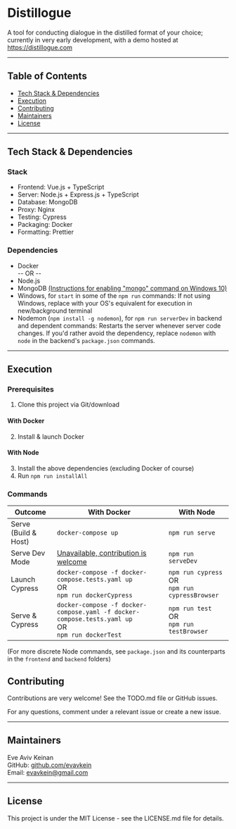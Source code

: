 # Distillogue

A tool for conducting dialogue in the distilled format of your choice; currently in very early development, with a demo hosted at https://distillogue.com

---

## Table of Contents

- [Tech Stack & Dependencies](#tech-stack--dependencies)
- [Execution](#execution)
- [Contributing](#contributing)
- [Maintainers](#maintainers)
- [License](#license)

---

## Tech Stack & Dependencies

### Stack

- Frontend: Vue.js + TypeScript
- Server: Node.js + Express.js + TypeScript
- Database: MongoDB
- Proxy: Nginx
- Testing: Cypress
- Packaging: Docker
- Formatting: Prettier

### Dependencies

- Docker  
  -- OR --
- Node.js
- MongoDB [(Instructions for enabling "mongo" command on Windows 10)](https://stackoverflow.com/a/41507803)
- Windows, for `start` in some of the `npm run` commands: If not using Windows, replace with your OS's equivalent for execution in new/background terminal
- Nodemon (`npm install -g nodemon`), for `npm run serverDev` in backend and dependent commands: Restarts the server whenever server code changes. If you'd rather avoid the dependency, replace `nodemon` with `node` in the backend's `package.json` commands.

---

## Execution

### Prerequisites

1. Clone this project via Git/download

#### With Docker

2. Install & launch Docker

#### With Node

3. Install the above dependencies (excluding Docker of course)
4. Run `npm run installAll`

### Commands

| Outcome              | With Docker                                                                                               | With Node                                               |
| -------------------- | --------------------------------------------------------------------------------------------------------- | ------------------------------------------------------- |
| Serve (Build & Host) | `docker-compose up`                                                                                       | `npm run serve`                                         |
| Serve Dev Mode       | [Unavailable, contribution is welcome](https://github.com/EvAvKein/Distillogue/issues/1)                  | `npm run serveDev`                                      |
| Launch Cypress       | `docker-compose -f docker-compose.tests.yaml up` <br> OR <br> `npm run dockerCypress`                     | `npm run cypress` <br> OR <br> `npm run cypressBrowser` |
| Serve & Cypress      | `docker-compose -f docker-compose.yaml -f docker-compose.tests.yaml up` <br> OR <br> `npm run dockerTest` | `npm run test` <br> OR <br> `npm run testBrowser`       |

(For more discrete Node commands, see `package.json` and its counterparts in the `frontend` and `backend` folders)

## Contributing

Contributions are very welcome! See the TODO.md file or GitHub issues.

For any questions, comment under a relevant issue or create a new issue.

---

## Maintainers

Eve Aviv Keinan  
GitHub: [github.com/evavkein](https://github.com/EvAvKein)  
Email: evavkein@gmail.com

---

## License

This project is under the MIT License - see the LICENSE.md file for details.
